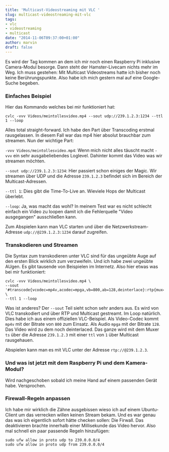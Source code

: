 ```yaml
---
title: 'Multicast-Videostreaming mit VLC '
slug: multicast-videostreaming-mit-vlc
tags:
- vlc
- videostreaming
- multicast
date: "2014-11-06T09:37:00+01:00"
author: marvin
draft: false
---
```

Es wird der Tag kommen an dem ich mir noch einen Raspberry Pi inklusive Camera-Modul besorge. Dann steht der Hamster-Livecam nichts mehr im Weg. Ich muss gestehen: Mit Multicast Videostreams hatte ich bisher noch keine Berührungspunkte. Also habe ich mich gestern mal auf eine Google-Suche begeben. 


### Einfaches Beispiel

Hier das Kommando welches bei mir funktioniert hat:

	cvlc -vvv Videos/meintollesvideo.mp4 --sout udp://239.1.2.3:1234 --ttl 1 --loop

Alles total straight-forward. Ich habe den Part über Transcoding erstmal rausgelassen. In diesem Fall war das mp4 hier absolut brauchbar zum streamen. Nun der wichtige Part:

`-vvv Videos/meintollesvideo.mp4`: Wenn mich nicht alles täuscht macht `-vvv` ein sehr ausgabeliebendes Loglevel. Dahinter kommt das Video was wir streamen möchten.

`--sout udp://239.1.2.3:1234`: Hier passiert schon einiges der Magic. Wir streamen über UDP und die Adresse `239.1.2.3` befindet sich im Bereich der Multicast-Adressen.

`--ttl 1`: Dies gibt die Time-To-Live an. Wieviele Hops der Multicast überlebt.

`--loop`: Ja, was macht das wohl? In meinem Test war es nicht schlecht einfach ein Video zu loopen damit ich die Fehlerquelle "Video ausgegangen" ausschließen kann. 

Zum Abspielen kann man VLC starten und über die Netzwerkstream-Adresse `udp://@239.1.2.3:1234` darauf zugreifen.


### Transkodieren und Streamen

Die Syntax zum transkodieren unter VLC sind für das ungeübte Auge auf den ersten Blick wirklich zum verzweifeln. Und ich habe zwei ungeübte AUgen. Es gibt tausende von Beispielen im Internetz. Also hier etwas was bei mir funktioniert:

	cvlc -vvv Videos/meintollesvideo.mp4 \
	--sout '#transcode{vcodec=mp4v,acodec=mpga,vb=800,ab=128,deinterlace}:rtp{mux=ts,dst=239.1.2.3}' \ 
	--ttl 1 --loop

Was ist anderes? Der `--sout` Teil sieht schon sehr anders aus. Es wird von VLC transkodiert und über RTP und Multicast gestreamt. Im Loop natürlich. Dies habe ich aus einem offiziellen VLC-Beispiel. Als Video-Codec kommt `mp4v` mit der Bitrate von `800` zum Einsatz. Als Audio `mpga` mit der Bitrate `128`. Das Video wird zu dem noch deinterlaced. Das ganze wird mit dem Muxer `ts` über die Adresse `239.1.2.3` mit einer `ttl` von `1` über Multicast rausgehauen.

Abspielen kann man es mit VLC unter der Adresse `rtp://@239.1.2.3`.


### Und was ist jetzt mit dem Raspberry Pi und dem Kamera-Modul?

Wird nachgeschoben sobald ich meine Hand auf einem passenden Gerät habe. Versprochen.


### Firewall-Regeln anpassen

Ich habe mir wirklich die Zähne ausgebissen wieso ich auf einem Ubuntu-Client um das verrecken willen keinen Stream bekam. Und es war genau das was ich eigentlich sofort hätte checken sollen: Die Firwall. Das deaktivieren brachte innerhalb einer Millisekunde das Video hervor. Also mal schnell ein paar passende Regeln hinzufügen:

	sudo ufw allow in proto udp to 239.0.0.0/4
	sudo ufw allow in proto udp from 239.0.0.0/4